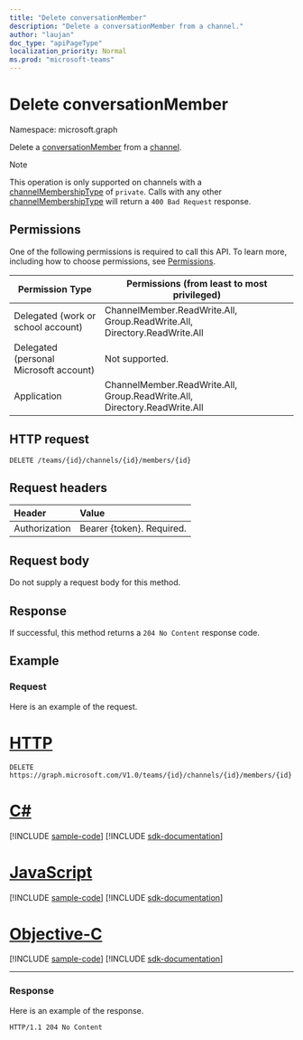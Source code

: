 ```yaml
---
title: "Delete conversationMember"
description: "Delete a conversationMember from a channel."
author: "laujan"
doc_type: "apiPageType"
localization_priority: Normal
ms.prod: "microsoft-teams"
---
```


# Delete conversationMember

Namespace: microsoft.graph


Delete a [conversationMember](../resources/conversationmember.md) from a [channel](../resources/channel.md).

> [!NOTE]
> This operation is only supported on channels with a [channelMembershipType](../resources/enums.md#channelmembershiptype-values) of `private`. Calls with any other [channelMembershipType](../resources/enums.md#channelmembershiptype-values) will return a `400 Bad Request` response.

## Permissions

One of the following permissions is required to call this API. To learn more, including how to choose permissions, see [Permissions](/graph/permissions-reference).

|Permission Type|Permissions (from least to most privileged)|
|---------|-------------|
|Delegated (work or school account)| ChannelMember.ReadWrite.All, Group.ReadWrite.All, Directory.ReadWrite.All |
|Delegated (personal Microsoft account)|Not supported.|
|Application| ChannelMember.ReadWrite.All, Group.ReadWrite.All, Directory.ReadWrite.All |

## HTTP request
<!-- { "blockType": "ignored"} -->
```http
DELETE /teams/{id}/channels/{id}/members/{id}
```

## Request headers

| Header       | Value |
|:---------------|:--------|
| Authorization  | Bearer {token}. Required.  |

## Request body

Do not supply a request body for this method.

## Response

If successful, this method returns a `204 No Content` response code.

## Example

### Request

Here is an example of the request.

# [HTTP](#tab/http)
<!-- {
  "blockType": "request",
  "name": "delete_conversation_member"
} -->
```http
DELETE https://graph.microsoft.com/V1.0/teams/{id}/channels/{id}/members/{id}
```
# [C#](#tab/csharp)
[!INCLUDE [sample-code](../includes/snippets/csharp/delete-conversation-member-csharp-snippets.md)]
[!INCLUDE [sdk-documentation](../includes/snippets/snippets-sdk-documentation-link.md)]

# [JavaScript](#tab/javascript)
[!INCLUDE [sample-code](../includes/snippets/javascript/delete-conversation-member-javascript-snippets.md)]
[!INCLUDE [sdk-documentation](../includes/snippets/snippets-sdk-documentation-link.md)]

# [Objective-C](#tab/objc)
[!INCLUDE [sample-code](../includes/snippets/objc/delete-conversation-member-objc-snippets.md)]
[!INCLUDE [sdk-documentation](../includes/snippets/snippets-sdk-documentation-link.md)]

---


### Response

Here is an example of the response.

<!-- {
  "blockType": "response"
} -->
```http
HTTP/1.1 204 No Content
```
